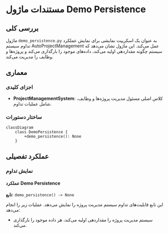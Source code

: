 # مستندات ماژول Demo Persistence

## بررسی کلی
ماژول `demo_persistence.py` به عنوان یک اسکریپت نمایشی برای نمایش عملکرد تداوم سیستم AutoProjectManagement عمل می‌کند. این ماژول نشان می‌دهد که سیستم چگونه مقداردهی اولیه می‌کند، داده‌های موجود را بارگذاری می‌کند و پروژه‌ها و وظایف را مدیریت می‌کند.

## معماری

### اجزای کلیدی
- **ProjectManagementSystem**: کلاس اصلی مسئول مدیریت پروژه‌ها و وظایف، شامل عملیات تداوم.

### ساختار دستورات
```mermaid
classDiagram
    class DemoPersistence {
        +demo_persistence(): None
    }
```

## عملکرد تفصیلی

### نمایش تداوم

#### عملکرد Demo Persistence
**تابع**: `demo_persistence() -> None`

این تابع قابلیت‌های تداوم سیستم مدیریت پروژه را نمایش می‌دهد. عملیات زیر را انجام می‌دهد:
- سیستم مدیریت پروژه را مقداردهی اولیه می‌کند، هر داده موجود را بارگذاری می‌کند.
